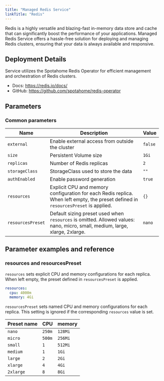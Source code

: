 ```yaml
---
title: "Managed Redis Service"
linkTitle: "Redis"
---
```



Redis is a highly versatile and blazing-fast in-memory data store and cache that can significantly boost the performance of your applications. Managed Redis Service offers a hassle-free solution for deploying and managing Redis clusters, ensuring that your data is always available and responsive.

## Deployment Details

Service utilizes the Spotahome Redis Operator for efficient management and orchestration of Redis clusters. 

- Docs: https://redis.io/docs/
- GitHub: https://github.com/spotahome/redis-operator

## Parameters

### Common parameters

| Name              | Description                                                                                                                        | Value   |
| ----------------- | ---------------------------------------------------------------------------------------------------------------------------------- | ------- |
| `external`        | Enable external access from outside the cluster                                                                                    | `false` |
| `size`            | Persistent Volume size                                                                                                             | `1Gi`   |
| `replicas`        | Number of Redis replicas                                                                                                           | `2`     |
| `storageClass`    | StorageClass used to store the data                                                                                                | `""`    |
| `authEnabled`     | Enable password generation                                                                                                         | `true`  |
| `resources`       | Explicit CPU and memory configuration for each Redis replica. When left empty, the preset defined in `resourcesPreset` is applied. | `{}`    |
| `resourcesPreset` | Default sizing preset used when `resources` is omitted. Allowed values: nano, micro, small, medium, large, xlarge, 2xlarge.        | `nano`  |

## Parameter examples and reference

### resources and resourcesPreset

`resources` sets explicit CPU and memory configurations for each replica.
When left empty, the preset defined in `resourcesPreset` is applied.

```yaml
resources:
  cpu: 4000m
  memory: 4Gi
```

`resourcesPreset` sets named CPU and memory configurations for each replica.
This setting is ignored if the corresponding `resources` value is set.

| Preset name | CPU    | memory  |
|-------------|--------|---------|
| `nano`      | `250m` | `128Mi` |
| `micro`     | `500m` | `256Mi` |
| `small`     | `1`    | `512Mi` |
| `medium`    | `1`    | `1Gi`   |
| `large`     | `2`    | `2Gi`   |
| `xlarge`    | `4`    | `4Gi`   |
| `2xlarge`   | `8`    | `8Gi`   |

